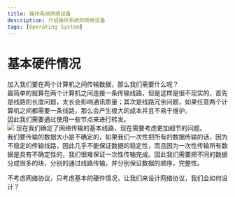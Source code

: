 ```yaml
---
title: 操作系统网络设备
description: 介绍操作系统的网络设备
tags: [Operating System]
---
```


# 基本硬件情况
加入我们要在两个计算机之间传输数据，那么我们需要什么呢？  
最简单的就算在两个计算机之间连接一条传输线路，但是这样是很不现实的，首先是线路的长度问题，太长会影响通讯质量；其次是线路冗余问题，如果任意两个计算机之间都需要一条线路，那么会产生极大的成本并且不易于维护。  
因此我们需要通过使用一些节点来进行转发。  
![](https://img-blog.csdnimg.cn/691967eb15c945b78ec78eb3eff3efed.png)
现在我们确定了网络传输的基本线路，现在需要考虑更加细节的问题。  
我们要传输的数据大小是不确定的，如果我们一次性把所有的数据传输的话，因为不稳定的传输线路，因此几乎不能保证数据的稳定性，而且因为一次性传输所有数据是具有不确定性的，我们很难保证一次性传输完成。因此我们需要把不同的数据分成很多的块，分别的通过线路传输，并分别保证数据的顺序，完整性。  



不考虑网络协议，只考虑基本的硬件情况，让我们来设计网络协议，我们会如何设计？  
